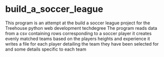 # build_a_soccer_league
This program is an attempt at the build a soccer league project for the Treehouse python web development techdegree
The program reads data from a csv containing rows corresponding to a soccer player
it creates evenly matched teams based on the players heights and experience
it writes a file for each player detailing the team they have been selected for and some details specific to each team
